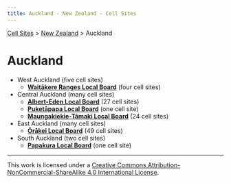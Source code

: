 ```yaml
---
title: Auckland - New Zealand - Cell Sites
---
```


[Cell Sites](../../) > [New Zealand](../) > Auckland

# Auckland

* West Auckland (five cell sites)
  * **[Waitākere Ranges Local Board](waitākere-ranges)** (four cell sites)
* Central Auckland (many cell sites)
  * **[Albert-Eden Local Board](albert-eden)** (27 cell sites)
  * **[Puketāpapa Local Board](puketāpapa)** (one cell site)
  * **[Maungakiekie-Tāmaki Local Board](maungakiekie-tāmaki)** (24 cell sites)
* East Auckland (many cell sites)
  * **[Ōrākei Local Board](ōrākei)** (49 cell sites)
* South Auckland (two cell sites)
  * **[Papakura Local Board](papakura)** (one cell site)

---

This work is licensed under a [Creative Commons Attribution-NonCommercial-ShareAlike 4.0 International License](http://creativecommons.org/licenses/by-nc-sa/4.0/).

